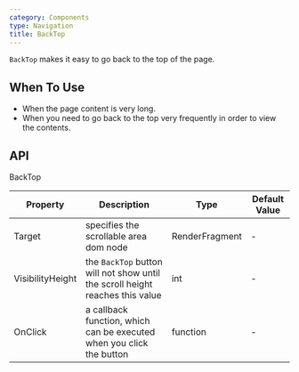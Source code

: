 ```yaml
---
category: Components
type: Navigation
title: BackTop
---
```


`BackTop` makes it easy to go back to the top of the page.

## When To Use

- When the page content is very long.
- When you need to go back to the top very frequently in order to view the contents.


## API

BackTop

| Property | Description | Type | Default Value |
| --- | --- | --- | --- |
| Target | 	specifies the scrollable area dom node | RenderFragment         | -         |
| VisibilityHeight   | the `BackTop` button will not show until the scroll height reaches this value| int         |-    |
| OnClick | a callback function, which can be executed when you click the button | function         |-       |
